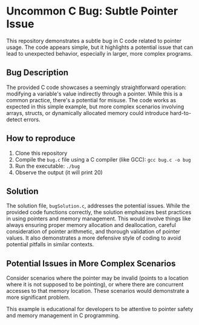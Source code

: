 # Uncommon C Bug: Subtle Pointer Issue

This repository demonstrates a subtle bug in C code related to pointer usage. The code appears simple, but it highlights a potential issue that can lead to unexpected behavior, especially in larger, more complex programs.

## Bug Description
The provided C code showcases a seemingly straightforward operation: modifying a variable's value indirectly through a pointer. While this is a common practice, there's a potential for misuse.  The code works as expected in this simple example, but more complex scenarios involving arrays, structs, or dynamically allocated memory could introduce hard-to-detect errors.

## How to reproduce
1. Clone this repository
2. Compile the `bug.c` file using a C compiler (like GCC):  `gcc bug.c -o bug`
3. Run the executable: `./bug`
4. Observe the output (it will print 20)

## Solution
The solution file, `bugSolution.c`, addresses the potential issues. While the provided code functions correctly, the solution emphasizes best practices in using pointers and memory management.  This would involve things like always ensuring proper memory allocation and deallocation, careful consideration of pointer arithmetic, and thorough validation of pointer values.  It also demonstrates a more defensive style of coding to avoid potential pitfalls in similar contexts.

## Potential Issues in More Complex Scenarios
Consider scenarios where the pointer may be invalid (points to a location where it is not supposed to be pointing), or where there are concurrent accesses to that memory location.  These scenarios would demonstrate a more significant problem. 

This example is educational for developers to be attentive to pointer safety and memory management in C programming.